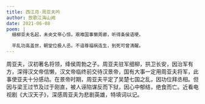 ```yaml
---
title: 西江月·周亚夫吟
author: 放歌江海山阙
date: 2021-06-08
poem: |
  细柳亚夫名起，未央文帝心惊。艰难国事懒周卿，听得条侯语哽。

  平乱功高盖世，朝堂位极人丞。不谙尊福祸连生，到死可曾清醒。
---
```


周亚夫，汉初著名将领，绛侯周勃之子。周亚夫驻军细柳，拱卫长安，因治军有方，深得汉文帝信懒，汉文帝临终前交待汉景帝，国有大事一定用周亚夫将军，此事使亚夫十分感动。在景帝时期，周亚夫平定了吴楚七国之乱，因功位拜丞相。但因与梁王过节及过于刚直，被人诬陷谋反而下狱，因心中郁结，绝食而亡。近看电视剧《大汉天子》，深感周亚夫为悲剧英雄，特填词以记。
